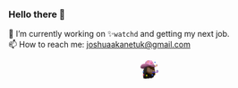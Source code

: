 ### Hello there 👋

🔭 I’m currently working on ✨`watchd` and getting my next job. \
📫 How to reach me: joshuaakanetuk@gmail.com 

<p align="center"><a href="https://joshuaakanetuk.com" title="Joshua Akan-Etuk">
  <img src="https://github.com/joshuaakanetuk/joshuaakanetuk/raw/master/assets/favicon.png" alt="">
</a></p>
